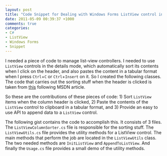 ```yaml
---
layout: post
title: "Code Snippet for Dealing with Windows Forms ListView control in details mode"
date: 2011-05-09 00:39:37 +1000
comments: true
categories: 
- C#
- ListView
- Windows Forms
- Snippet
---
```

I needed a piece of code to manage list-view controllers. I needed to use `ListView` controls in the details mode, which automatically sort its contents when I click on the header, and also pastes the content in a tabular format when I press `Ctrl`+`C` or `Ctrl`+`Insert` on it. So I created the following classes. The code that carries out the sorting stuff when the header is clicked is taken from [this](http://msdn.microsoft.com/en-us/library/ms996467.aspx) following MSDN article.

So these are the contributions of these pieces of code: 1) Sort `ListView` items when the column header is clicked, 2) Paste the contents of the `ListView` control to clipboard in a tabular format, and 3) Provide an easy to use API to append data to a `ListView` control.

The following gist contains the code to accomplish this. It consists of 3 files. The `ListViewColumnSorter.cs` file is responsible for the sorting stuff. The `ListViewUtils.cs` file provides the utility methods for a ListView control. The main methods that perform the job are located in the `ListViewUtils` class. The two needed methods are `InitListView` and `AppendToListView`. And finally the `Usage.cs` file provides a small demo of the utility methods.

<script src="https://gist.github.com/sinairv/2693729.js"></script>

